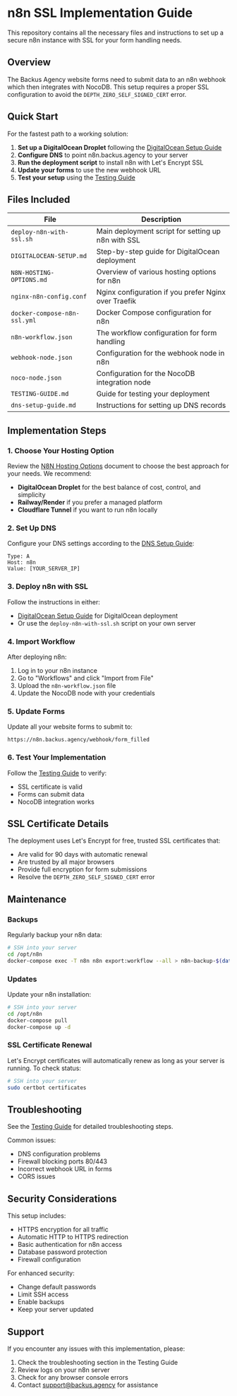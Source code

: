 # n8n SSL Implementation Guide

This repository contains all the necessary files and instructions to set up a secure n8n instance with SSL for your form handling needs.

## Overview

The Backus Agency website forms need to submit data to an n8n webhook which then integrates with NocoDB. This setup requires a proper SSL configuration to avoid the `DEPTH_ZERO_SELF_SIGNED_CERT` error.

## Quick Start

For the fastest path to a working solution:

1. **Set up a DigitalOcean Droplet** following the [DigitalOcean Setup Guide](DIGITALOCEAN-SETUP.md)
2. **Configure DNS** to point n8n.backus.agency to your server
3. **Run the deployment script** to install n8n with Let's Encrypt SSL
4. **Update your forms** to use the new webhook URL
5. **Test your setup** using the [Testing Guide](TESTING-GUIDE.md)

## Files Included

| File | Description |
|------|-------------|
| `deploy-n8n-with-ssl.sh` | Main deployment script for setting up n8n with SSL |
| `DIGITALOCEAN-SETUP.md` | Step-by-step guide for DigitalOcean deployment |
| `N8N-HOSTING-OPTIONS.md` | Overview of various hosting options for n8n |
| `nginx-n8n-config.conf` | Nginx configuration if you prefer Nginx over Traefik |
| `docker-compose-n8n-ssl.yml` | Docker Compose configuration for n8n |
| `n8n-workflow.json` | The workflow configuration for form handling |
| `webhook-node.json` | Configuration for the webhook node in n8n |
| `noco-node.json` | Configuration for the NocoDB integration node |
| `TESTING-GUIDE.md` | Guide for testing your deployment |
| `dns-setup-guide.md` | Instructions for setting up DNS records |

## Implementation Steps

### 1. Choose Your Hosting Option

Review the [N8N Hosting Options](N8N-HOSTING-OPTIONS.md) document to choose the best approach for your needs. We recommend:

- **DigitalOcean Droplet** for the best balance of cost, control, and simplicity
- **Railway/Render** if you prefer a managed platform
- **Cloudflare Tunnel** if you want to run n8n locally

### 2. Set Up DNS

Configure your DNS settings according to the [DNS Setup Guide](dns-setup-guide.md):

```
Type: A
Host: n8n
Value: [YOUR_SERVER_IP]
```

### 3. Deploy n8n with SSL

Follow the instructions in either:
- [DigitalOcean Setup Guide](DIGITALOCEAN-SETUP.md) for DigitalOcean deployment
- Or use the `deploy-n8n-with-ssl.sh` script on your own server

### 4. Import Workflow

After deploying n8n:
1. Log in to your n8n instance
2. Go to "Workflows" and click "Import from File"
3. Upload the `n8n-workflow.json` file
4. Update the NocoDB node with your credentials

### 5. Update Forms

Update all your website forms to submit to:
```
https://n8n.backus.agency/webhook/form_filled
```

### 6. Test Your Implementation

Follow the [Testing Guide](TESTING-GUIDE.md) to verify:
- SSL certificate is valid
- Forms can submit data
- NocoDB integration works

## SSL Certificate Details

The deployment uses Let's Encrypt for free, trusted SSL certificates that:
- Are valid for 90 days with automatic renewal
- Are trusted by all major browsers
- Provide full encryption for form submissions
- Resolve the `DEPTH_ZERO_SELF_SIGNED_CERT` error

## Maintenance

### Backups

Regularly backup your n8n data:

```bash
# SSH into your server
cd /opt/n8n
docker-compose exec -T n8n n8n export:workflow --all > n8n-backup-$(date +%F).json
```

### Updates

Update your n8n installation:

```bash
# SSH into your server
cd /opt/n8n
docker-compose pull
docker-compose up -d
```

### SSL Certificate Renewal

Let's Encrypt certificates will automatically renew as long as your server is running. To check status:

```bash
# SSH into your server
sudo certbot certificates
```

## Troubleshooting

See the [Testing Guide](TESTING-GUIDE.md) for detailed troubleshooting steps.

Common issues:
- DNS configuration problems
- Firewall blocking ports 80/443
- Incorrect webhook URL in forms
- CORS issues

## Security Considerations

This setup includes:
- HTTPS encryption for all traffic
- Automatic HTTP to HTTPS redirection
- Basic authentication for n8n access
- Database password protection
- Firewall configuration

For enhanced security:
- Change default passwords
- Limit SSH access
- Enable backups
- Keep your server updated

## Support

If you encounter any issues with this implementation, please:
1. Check the troubleshooting section in the Testing Guide
2. Review logs on your n8n server
3. Check for any browser console errors
4. Contact support@backus.agency for assistance